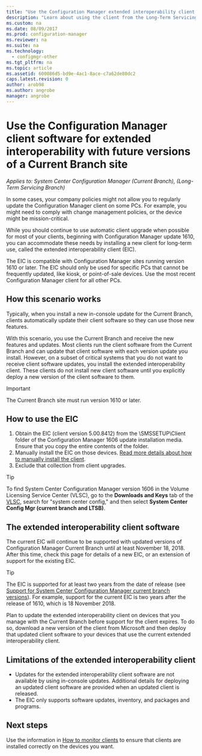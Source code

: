```yaml
---
title: "Use the Configuration Manager extended interoperability client with the Current Branch  | Microsoft Docs"
description: "Learn about using the client from the Long-Term Servicing Branch of Configuration Manager with a Current Branch site."
ms.custom: na
ms.date: 08/09/2017
ms.prod: configuration-manager
ms.reviewer: na
ms.suite: na
ms.technology:
  - configmgr-other
ms.tgt_pltfrm: na
ms.topic: article
ms.assetid: 600086d5-bd9e-4ac1-8ace-c7a62de80dc2
caps.latest.revision: 0
author: arob98
ms.author: angrobe
manager: angrobe
---
```


# Use the Configuration Manager client software for extended interoperability with future versions of a Current Branch site

*Applies to: System Center Configuration Manager (Current Branch), (Long-Term Servicing Branch)*  

In some cases, your company policies might not allow you to regularly update the Configuration Manager client on some PCs. For example, you might need to comply with change management policies, or the device might be mission-critical.

While you should continue to use automatic client upgrade when possible for most of your clients, beginning with Configuration Manager update 1610, you can accommodate these needs by installing a new client for long-term use, called the extended interoperability client (EIC).

The EIC is compatible with Configuration Manager sites running version 1610 or later. The EIC should only be used for specific PCs that cannot be frequently updated, like kiosk, or point-of-sale devices. Use the most recent Configuration Manager client for all other PCs.

## How this scenario works

Typically, when you install a new in-console update for the Current Branch, clients automatically update their client software so they can use those new features.

With this scenario, you use the Current Branch and receive the new features and updates. Most clients run the client software from the Current Branch and can update that client software with each version update you install. However, on a subset of critical systems that you do not want to receive client software updates, you install the extended interoperability client. These clients do not install new client software until you explicitly deploy a new version of the client software to them.

>[!IMPORTANT]
>The Current Branch site must run version 1610 or later.

## How to use the EIC

1. Obtain the EIC (client version 5.00.8412) from the \SMSSETUP\Client folder  of the Configuration Manager 1606 update installation media. Ensure that you copy the entire contents of the folder.
2. Manually install the EIC on those devices. [Read more details about how to manually install the client](/sccm/core/clients/deploy/deploy-clients-to-windows-computers#BKMK_Manual).
3. Exclude that collection from client upgrades.

>[!TIP]
>To find System Center Configuration Manager version 1606 in the Volume Licensing Service Center (VLSC), go to the **Downloads and Keys** tab of the [VLSC](https://www.microsoft.com/Licensing/servicecenter/Downloads/DownloadsAndKeys.aspx), search for "system center config," and then select **System Center Config Mgr (current branch and LTSB)**.

## The extended interoperability client software

The current EIC will continue to be supported with updated versions of Configuration Manager Current Branch until at least November 18, 2018. After this time, check this page for details of a new EIC, or an extension of support for the existing EIC.

>[!TIP]
>The EIC is supported for at least two years from the date of release (see [Support for System Center Configuration Manager current branch versions](/sccm/core/servers/manage/current-branch-versions-supported)). For example, support for the current EIC is two years after the release of 1610, which is 18 November 2018.

Plan to update the extended interoperability client on devices that you manage with the Current Branch before support for the client expires. To do so, download a new version of the client from Microsoft and then deploy that updated client software to your devices that use the current extended interoperability client.

## Limitations of the extended interoperability client

- Updates for the extended interoperability client software are not available by using in-console updates. Additional details for deploying an updated client software are provided when an updated client is released.
- The EIC only supports software updates, inventory, and packages and programs.

## Next steps

Use the information in [How to monitor clients](/sccm/core/clients/manage/monitor-clients) to ensure that clients are installed correctly on the devices you want.
